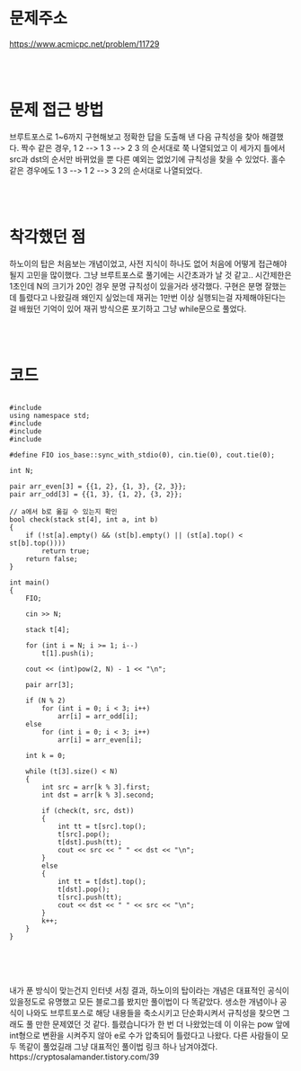 # 문제주소
https://www.acmicpc.net/problem/11729


<br><br>
# 문제 접근 방법
브루트포스로 1~6까지 구현해보고 정확한 답을 도출해 낸 다음 규칙성을 찾아 해결했다.
짝수 같은 경우, 1 2 --> 1 3 --> 2 3 의 순서대로 쭉 나열되었고 이 세가지 틀에서 src과 dst의 순서만 바뀌었을 뿐 다른 예외는 없었기에 규칙성을 찾을 수 있었다.
홀수 같은 경우에도 1 3 --> 1 2 --> 3 2의 순서대로 나열되었다.

<br><br>
# 착각했던 점
<p>
하노이의 탑은 처음보는 개념이었고, 사전 지식이 하나도 없어 처음에 어떻게 접근해야될지 고민을 많이했다. 
그냥 브루트포스로 풀기에는 시간초과가 날 것 같고.. 시간제한은 1초인데 N의 크기가 20인 경우 분명 규칙성이 있을거라 생각했다.
구현은 분명 잘했는데 틀렸다고 나왔길래 왜인지 싶었는데 재귀는 1만번 이상 실행되는걸 자제해야된다는걸 배웠던 기억이 있어 
재귀 방식으론 포기하고 그냥 while문으로 풀었다.
</p>
<br><br>


# 코드
<pre>
<code>
#include <iostream>
using namespace std;
#include <stack>
#include <vector>
#include <cmath>

#define FIO ios_base::sync_with_stdio(0), cin.tie(0), cout.tie(0);

int N;

pair<int, int> arr_even[3] = {{1, 2}, {1, 3}, {2, 3}};
pair<int, int> arr_odd[3] = {{1, 3}, {1, 2}, {3, 2}};

// a에서 b로 옮길 수 있는지 확인
bool check(stack<int> st[4], int a, int b)
{
    if (!st[a].empty() && (st[b].empty() || (st[a].top() < st[b].top())))
        return true;
    return false;
}

int main()
{
    FIO;

    cin >> N;

    stack<int> t[4];

    for (int i = N; i >= 1; i--)
        t[1].push(i);

    cout << (int)pow(2, N) - 1 << "\n";

    pair<int, int> arr[3];

    if (N % 2)
        for (int i = 0; i < 3; i++)
            arr[i] = arr_odd[i];
    else
        for (int i = 0; i < 3; i++)
            arr[i] = arr_even[i];

    int k = 0;

    while (t[3].size() < N)
    {
        int src = arr[k % 3].first;
        int dst = arr[k % 3].second;

        if (check(t, src, dst))
        {
            int tt = t[src].top();
            t[src].pop();
            t[dst].push(tt);
            cout << src << " " << dst << "\n";
        }
        else
        {
            int tt = t[dst].top();
            t[dst].pop();
            t[src].push(tt);
            cout << dst << " " << src << "\n";
        }
        k++;
    }
}
</code>
</pre>

<br><br>
<p>
내가 푼 방식이 맞는건지 인터넷 서칭 결과, 하노이의 탑이라는 개념은 대표적인 공식이 있을정도로 유명했고 모든 블로그를 봤지만 풀이법이 다 똑같았다.
생소한 개념이나 공식이 나와도 브루트포스로 해당 내용들을 축소시키고 단순화시켜서 규칙성을 찾으면 그래도 풀 만한 문제였던 것 같다.
틀렸습니다가 한 번 더 나왔었는데 이 이유는 pow 앞에 int형으로 변환을 시켜주지 않아 e로 수가 압축되어 틀렸다고 나왔다.
다른 사람들이 모두 똑같이 풀었길래 그냥 대표적인 풀이법 링크 하나 남겨야겠다.
https://cryptosalamander.tistory.com/39
</p>